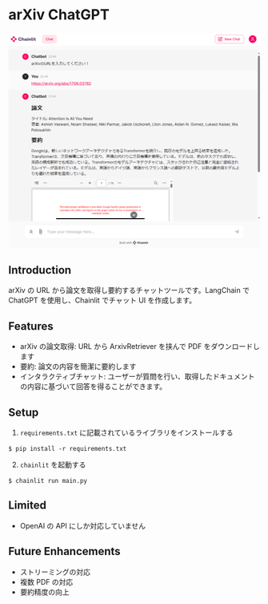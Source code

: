 # arXiv ChatGPT

![](./img/image.png)

## Introduction

arXiv の URL から論文を取得し要約するチャットツールです。LangChain で ChatGPT を使用し、Chainlit でチャット UI を作成します。

## Features

- arXiv の論文取得: URL から ArxivRetriever を挟んで PDF をダウンロードします
- 要約: 論文の内容を簡潔に要約します
- インタラクティブチャット: ユーザーが質問を行い、取得したドキュメントの内容に基づいて回答を得ることができます。

## Setup

1. `requirements.txt` に記載されているライブラリをインストールする

```
$ pip install -r requirements.txt
```

2. `chainlit` を起動する

```
$ chainlit run main.py
```

## Limited

- OpenAI の API にしか対応していません

## Future Enhancements

- ストリーミングの対応
- 複数 PDF の対応
- 要約精度の向上
